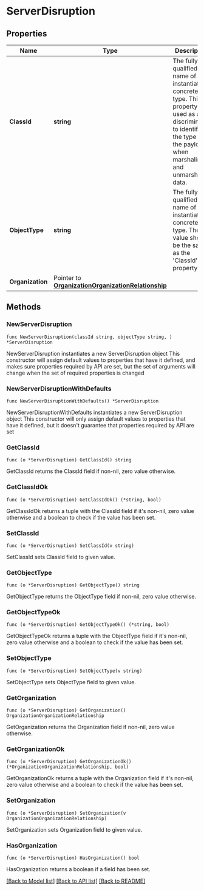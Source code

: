# ServerDisruption

## Properties

Name | Type | Description | Notes
------------ | ------------- | ------------- | -------------
**ClassId** | **string** | The fully-qualified name of the instantiated, concrete type. This property is used as a discriminator to identify the type of the payload when marshaling and unmarshaling data. | [default to "server.Disruption"]
**ObjectType** | **string** | The fully-qualified name of the instantiated, concrete type. The value should be the same as the &#39;ClassId&#39; property. | [default to "server.Disruption"]
**Organization** | Pointer to [**OrganizationOrganizationRelationship**](OrganizationOrganizationRelationship.md) |  | [optional] 

## Methods

### NewServerDisruption

`func NewServerDisruption(classId string, objectType string, ) *ServerDisruption`

NewServerDisruption instantiates a new ServerDisruption object
This constructor will assign default values to properties that have it defined,
and makes sure properties required by API are set, but the set of arguments
will change when the set of required properties is changed

### NewServerDisruptionWithDefaults

`func NewServerDisruptionWithDefaults() *ServerDisruption`

NewServerDisruptionWithDefaults instantiates a new ServerDisruption object
This constructor will only assign default values to properties that have it defined,
but it doesn't guarantee that properties required by API are set

### GetClassId

`func (o *ServerDisruption) GetClassId() string`

GetClassId returns the ClassId field if non-nil, zero value otherwise.

### GetClassIdOk

`func (o *ServerDisruption) GetClassIdOk() (*string, bool)`

GetClassIdOk returns a tuple with the ClassId field if it's non-nil, zero value otherwise
and a boolean to check if the value has been set.

### SetClassId

`func (o *ServerDisruption) SetClassId(v string)`

SetClassId sets ClassId field to given value.


### GetObjectType

`func (o *ServerDisruption) GetObjectType() string`

GetObjectType returns the ObjectType field if non-nil, zero value otherwise.

### GetObjectTypeOk

`func (o *ServerDisruption) GetObjectTypeOk() (*string, bool)`

GetObjectTypeOk returns a tuple with the ObjectType field if it's non-nil, zero value otherwise
and a boolean to check if the value has been set.

### SetObjectType

`func (o *ServerDisruption) SetObjectType(v string)`

SetObjectType sets ObjectType field to given value.


### GetOrganization

`func (o *ServerDisruption) GetOrganization() OrganizationOrganizationRelationship`

GetOrganization returns the Organization field if non-nil, zero value otherwise.

### GetOrganizationOk

`func (o *ServerDisruption) GetOrganizationOk() (*OrganizationOrganizationRelationship, bool)`

GetOrganizationOk returns a tuple with the Organization field if it's non-nil, zero value otherwise
and a boolean to check if the value has been set.

### SetOrganization

`func (o *ServerDisruption) SetOrganization(v OrganizationOrganizationRelationship)`

SetOrganization sets Organization field to given value.

### HasOrganization

`func (o *ServerDisruption) HasOrganization() bool`

HasOrganization returns a boolean if a field has been set.


[[Back to Model list]](../README.md#documentation-for-models) [[Back to API list]](../README.md#documentation-for-api-endpoints) [[Back to README]](../README.md)


